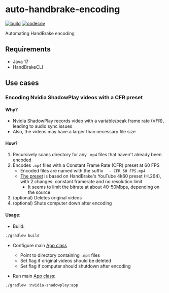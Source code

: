 # auto-handbrake-encoding

[![build](https://github.com/wilmol/auto-handbrake-encoding/workflows/build/badge.svg?event=push)](https://github.com/wilmol/auto-handbrake-encoding/actions?query=workflow%3Abuild)
[![codecov](https://codecov.io/gh/wilmol/auto-handbrake-encoding/branch/main/graph/badge.svg)](https://codecov.io/gh/wilmol/auto-handbrake-encoding)

Automating HandBrake encoding

## Requirements

- Java 17
- HandBrakeCLI

## Use cases

### Encoding Nvidia ShadowPlay videos with a CFR preset

#### Why?

- Nvidia ShadowPlay records video with a variable/peak frame rate (VFR), leading to audio sync issues
- Also, the videos may have a larger than necessary file size

#### How?

1. Recursively scans directory for any `.mp4` files that haven't already been encoded
2. Encodes `.mp4` files with a Constant Frame Rate (CFR) preset at 60 FPS
    - Encoded files are named with the suffix `  - CFR 60 FPS.mp4`
    - [The preset](nvidia-shadowplay/src/main/resources/presets/cfr-60fps.json) is based on HandBrake's YouTube 4k60 preset (H.264), with 2 changes: constant framerate and no resolution limit
      - It seems to limit the bitrate at about 40-50Mbps, depending on the source
3. (optional) Deletes original videos
4. (optional) Shuts computer down after encoding

#### Usage:

- Build:

```bash
./gradlew build
```

- Configure main [App class](nvidia-shadowplay/src/main/java/com/wilmol/handbrake/nvidia/shadowplay/App.java)
    - Point to directory containing `.mp4` files
    - Set flag if original videos should be deleted
    - Set flag if computer should shutdown after encoding


- Run main [App class](nvidia-shadowplay/src/main/java/com/wilmol/handbrake/nvidia/shadowplay/App.java):

```bash
./gradlew :nvidia-shadowplay:app
```
